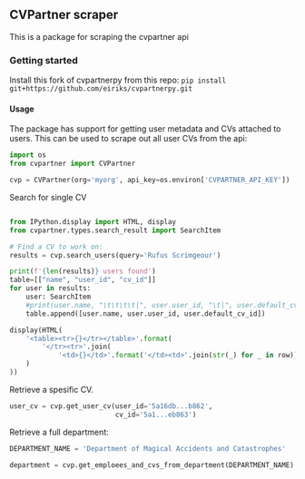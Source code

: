 ## CVPartner scraper

This is a package for scraping the cvpartner api

### Getting started

Install this fork of cvpartnerpy from this repo:
`pip install git+https://github.com/eiriks/cvpartnerpy.git`

#### Usage

The package has support for getting user metadata and CVs attached to users.
This can be used to scrape out all user CVs from the api:

```python
import os
from cvpartner import CVPartner

cvp = CVPartner(org='myorg', api_key=os.environ['CVPARTNER_API_KEY'])

```

Search for single CV
```python

from IPython.display import HTML, display
from cvpartner.types.search_result import SearchItem

# Find a CV to work on:
results = cvp.search_users(query='Rufus Scrimgeour')

print(f'{len(results)} users found')
table=[["name", "user_id", "cv_id"]]
for user in results:
    user: SearchItem
    #print(user.name, "\t\t\t\t|", user.user_id, "\t|", user.default_cv_id)
    table.append([user.name, user.user_id, user.default_cv_id])

display(HTML(
    '<table><tr>{}</tr></table>'.format(
        '</tr><tr>'.join(
            '<td>{}</td>'.format('</td><td>'.join(str(_) for _ in row)) for row in table)
    )
))
```

Retrieve a spesific CV.
```python
user_cv = cvp.get_user_cv(user_id='5a16db...b862',
                          cv_id='5a1...eb863')
```

Retrieve a full department:
```python
DEPARTMENT_NAME = 'Department of Magical Accidents and Catastrophes'

department = cvp.get_emploees_and_cvs_from_department(DEPARTMENT_NAME)
```